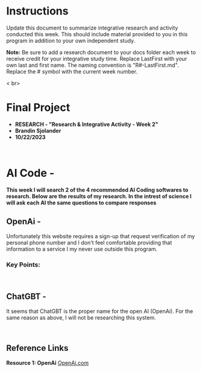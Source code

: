 # Instructions 
Update this document to summarize integrative research and activity conducted this week. This should include material provided to you in this program in addition to your own independent study.    

**Note:** Be sure to add a research document to your docs folder each week to receive credit for your integrative study time. Replace LastFirst with your own last and first name. The naming convention is "R#-LastFirst.md". Replace the # symbol with the current week number.   

< br>

# Final Project 

* **RESEARCH - "Research & Integrative Activity - Week 2"**
* **Brandin Sjolander**
* **10/22/2023**

<br>

# AI Code -
**This week I will search 2 of the 4 recommended AI Coding softwares to research. Below are the results of my research. In the intrest of science I will ask each AI the same questions to compare responses**

## OpenAi -
Unfortunately this website requires a sign-up that request verification of my personal phone number and I don't feel comfortable providing that information to a service I my never use outside this program.

### Key Points:

<br>

## ChatGBT -
It seems that ChatGBT is the proper name for the open AI (OpenAi). For the same reason as above, I will not be researching this system.

<br>

## Reference Links
 

**Resource 1: OpenAi**
[OpenAi.com](https://www.OpenAi.com/)






